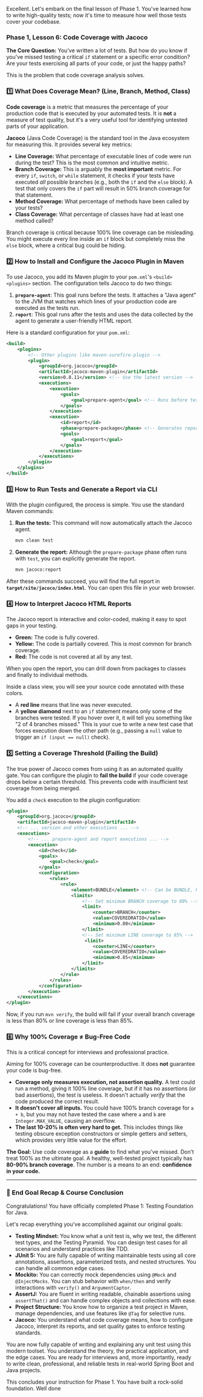 Excellent. Let's embark on the final lesson of Phase 1. You've learned how to write high-quality tests; now it's time to measure how well those tests cover your codebase.

### **Phase 1, Lesson 6: Code Coverage with Jacoco**

**The Core Question:** You've written a lot of tests. But how do you know if you've missed testing a critical `if` statement or a specific error condition? Are your tests exercising all parts of your code, or just the happy paths?

This is the problem that code coverage analysis solves.

### **1️⃣ What Does Coverage Mean? (Line, Branch, Method, Class)**

**Code coverage** is a metric that measures the percentage of your production code that is executed by your automated tests. It is **not** a measure of test quality, but it's a very useful tool for identifying untested parts of your application.

**Jacoco** (Java Code Coverage) is the standard tool in the Java ecosystem for measuring this. It provides several key metrics:

*   **Line Coverage:** What percentage of executable lines of code were run during the test? This is the most common and intuitive metric.
*   **Branch Coverage:** This is arguably the **most important** metric. For every `if`, `switch`, or `while` statement, it checks if your tests have executed *all* possible branches (e.g., both the `if` and the `else` block). A test that only covers the `if` part will result in 50% branch coverage for that statement.
*   **Method Coverage:** What percentage of methods have been called by your tests?
*   **Class Coverage:** What percentage of classes have had at least one method called?

Branch coverage is critical because 100% line coverage can be misleading. You might execute every line inside an `if` block but completely miss the `else` block, where a critical bug could be hiding.

### **2️⃣ How to Install and Configure the Jacoco Plugin in Maven**

To use Jacoco, you add its Maven plugin to your `pom.xml`'s `<build><plugins>` section. The configuration tells Jacoco to do two things:

1.  **`prepare-agent`**: This goal runs before the tests. It attaches a "Java agent" to the JVM that watches which lines of your production code are executed as the tests run.
2.  **`report`**: This goal runs after the tests and uses the data collected by the agent to generate a user-friendly HTML report.

Here is a standard configuration for your `pom.xml`:

```xml
<build>
    <plugins>
        <!-- Other plugins like maven-surefire-plugin -->
        <plugin>
            <groupId>org.jacoco</groupId>
            <artifactId>jacoco-maven-plugin</artifactId>
            <version>0.8.11</version> <!-- Use the latest version -->
            <executions>
                <execution>
                    <goals>
                        <goal>prepare-agent</goal> <!-- Runs before tests -->
                    </goals>
                </execution>
                <execution>
                    <id>report</id>
                    <phase>prepare-package</phase> <!-- Generates report after tests -->
                    <goals>
                        <goal>report</goal>
                    </goals>
                </execution>
            </executions>
        </plugin>
    </plugins>
</build>
```

### **3️⃣ How to Run Tests and Generate a Report via CLI**

With the plugin configured, the process is simple. You use the standard Maven commands:

1.  **Run the tests:** This command will now automatically attach the Jacoco agent.
    ```bash
    mvn clean test
    ```
2.  **Generate the report:** Although the `prepare-package` phase often runs with `test`, you can explicitly generate the report.
    ```bash
    mvn jacoco:report
    ```

After these commands succeed, you will find the full report in **`target/site/jacoco/index.html`**. You can open this file in your web browser.

### **4️⃣ How to Interpret Jacoco HTML Reports**

The Jacoco report is interactive and color-coded, making it easy to spot gaps in your testing.

*   **Green:** The code is fully covered.
*   **Yellow:** The code is partially covered. This is most common for branch coverage.
*   **Red:** The code is not covered at all by any test.

When you open the report, you can drill down from packages to classes and finally to individual methods.

Inside a class view, you will see your source code annotated with these colors.
*   A **red line** means that line was never executed.
*   A **yellow diamond** next to an `if` statement means only some of the branches were tested. If you hover over it, it will tell you something like "2 of 4 branches missed." This is your cue to write a new test case that forces execution down the other path (e.g., passing a `null` value to trigger an `if (input == null)` check).

### **5️⃣ Setting a Coverage Threshold (Failing the Build)**

The true power of Jacoco comes from using it as an automated quality gate. You can configure the plugin to **fail the build** if your code coverage drops below a certain threshold. This prevents code with insufficient test coverage from being merged.

You add a `check` execution to the plugin configuration:

```xml
<plugin>
    <groupId>org.jacoco</groupId>
    <artifactId>jacoco-maven-plugin</artifactId>
    <!-- ... version and other executions ... -->
    <executions>
        <!-- ... prepare-agent and report executions ... -->
        <execution>
            <id>check</id>
            <goals>
                <goal>check</goal>
            </goals>
            <configuration>
                <rules>
                    <rule>
                        <element>BUNDLE</element> <!-- Can be BUNDLE, PACKAGE, CLASS, METHOD -->
                        <limits>
                            <!-- Set minimum BRANCH coverage to 80% -->
                            <limit>
                                <counter>BRANCH</counter>
                                <value>COVEREDRATIO</value>
                                <minimum>0.80</minimum>
                            </limit>
                            <!-- Set minimum LINE coverage to 85% -->
                             <limit>
                                <counter>LINE</counter>
                                <value>COVEREDRATIO</value>
                                <minimum>0.85</minimum>
                            </limit>
                        </limits>
                    </rule>
                </rules>
            </configuration>
        </execution>
    </executions>
</plugin>
```
Now, if you run `mvn verify`, the build will fail if your overall branch coverage is less than 80% or line coverage is less than 85%.

### **6️⃣ Why 100% Coverage ≠ Bug-Free Code**

This is a critical concept for interviews and professional practice.

Aiming for 100% coverage can be counterproductive. It does **not** guarantee your code is bug-free.

*   **Coverage only measures execution, not assertion quality.** A test could run a method, giving it 100% line coverage, but if it has no assertions (or bad assertions), the test is useless. It doesn't actually *verify* that the code produced the correct result.
*   **It doesn't cover all inputs.** You could have 100% branch coverage for `a + b`, but you may not have tested the case where `a` and `b` are `Integer.MAX_VALUE`, causing an overflow.
*   **The last 10-20% is often very hard to get.** This includes things like testing obscure exception constructors or simple getters and setters, which provides very little value for the effort.

**The Goal:** Use code coverage as a **guide** to find what you've missed. Don't treat 100% as the ultimate goal. A healthy, well-tested project typically has **80-90% branch coverage**. The number is a means to an end: **confidence in your code.**

---

### **🎯 End Goal Recap & Course Conclusion**

Congratulations! You have officially completed Phase 1: Testing Foundation for Java.

Let's recap everything you've accomplished against our original goals:

*   **Testing Mindset:** You know what a unit test is, why we test, the different test types, and the Testing Pyramid. You can design test cases for all scenarios and understand practices like TDD.
*   **JUnit 5:** You are fully capable of writing maintainable tests using all core annotations, assertions, parameterized tests, and nested structures. You can handle all common edge cases.
*   **Mockito:** You can correctly mock dependencies using `@Mock` and `@InjectMocks`. You can stub behavior with `when/then` and verify interactions with `verify()` and `ArgumentCaptor`.
*   **AssertJ:** You are fluent in writing readable, chainable assertions using `assertThat()` and can handle complex objects and collections with ease.
*   **Project Structure:** You know how to organize a test project in Maven, manage dependencies, and use features like `@Tag` for selective runs.
*   **Jacoco:** You understand what code coverage means, how to configure Jacoco, interpret its reports, and set quality gates to enforce testing standards.

You are now fully capable of writing and explaining any unit test using this modern toolset. You understand the theory, the practical application, and the edge cases. You are ready for interviews and, more importantly, ready to write clean, professional, and reliable tests in real-world Spring Boot and Java projects.

This concludes your instruction for Phase 1. You have built a rock-solid foundation. Well done
